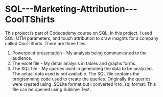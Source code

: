 # SQL---Marketing-Attribution---CoolTShirts
This project is part of Codecademy course on SQL. In this project, I used SQL, UTM parameters, and touch attribution to draw insights for a company called CoolTShirts. There are three files:

1) Powerpoint presentation - My analysis being communicated to the audience.
2) The excel file - My detail analysis in tables and graphs forms.
3) The SQL file - My queries used in generating the data to be analyzed. The actual data used is not available. The SQL file contains the programming code used to create the     queries. Originally the queries were created using .SQLite format but I converted it to .sql format. This file can be opened using Sublime Text.
